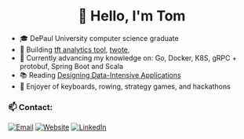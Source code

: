 <h1 align="center">👋 Hello, I'm Tom</h1>

- 🎓 DePaul University computer science graduate
- 🔭 Building [tft analytics tool](https://github.com/tzdanows/tft), [twote](https://github.com/wcygan/twote), 
- 🌱 Currently advancing my knowledge on: Go, Docker, K8S, gRPC + protobuf, Spring Boot and Scala
- 📚 Reading [Designing Data-Intensive Applications](https://books.google.com/books/about/Designing_Data_Intensive_Applications.html?id=zFheDgAAQBAJ&source=kp_book_description)
- 👋 Enjoyer of keyboards, rowing, strategy games, and hackathons

<h3> 📫 Contact: </h3> 

[![Email](https://img.shields.io/badge/Email-D14836?style=for-the-badge&logo=gmail&logoColor=white)](mailto:tom.zdan9850@gmail.com)
[![Website](https://img.shields.io/badge/Website/Blog-1E1E1E?style=for-the-badge&logo=google-chrome&logoColor=white)](https://tomzdanowski.dev)
[![LinkedIn](https://img.shields.io/badge/linkedin-%230077B5.svg?style=for-the-badge&logo=linkedin&logoColor=white)](https://www.linkedin.com/in/tom-zdanowski/)
